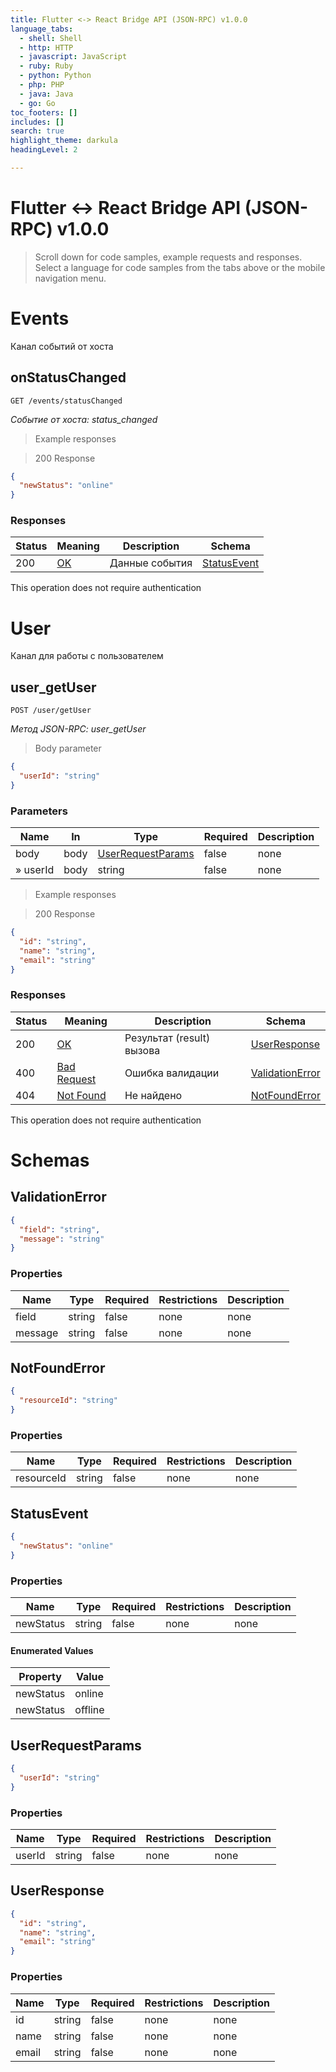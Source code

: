 ```yaml
---
title: Flutter <-> React Bridge API (JSON-RPC) v1.0.0
language_tabs:
  - shell: Shell
  - http: HTTP
  - javascript: JavaScript
  - ruby: Ruby
  - python: Python
  - php: PHP
  - java: Java
  - go: Go
toc_footers: []
includes: []
search: true
highlight_theme: darkula
headingLevel: 2

---
```


<!-- Generator: Widdershins v4.0.1 -->

<h1 id="flutter-react-bridge-api-json-rpc-">Flutter <-> React Bridge API (JSON-RPC) v1.0.0</h1>

> Scroll down for code samples, example requests and responses. Select a language for code samples from the tabs above or the mobile navigation menu.

<h1 id="flutter-react-bridge-api-json-rpc--events">Events</h1>

Канал событий от хоста

## onStatusChanged

<a id="opIdonStatusChanged"></a>

`GET /events/statusChanged`

*Событие от хоста: status_changed*

> Example responses

> 200 Response

```json
{
  "newStatus": "online"
}
```

<h3 id="onstatuschanged-responses">Responses</h3>

|Status|Meaning|Description|Schema|
|---|---|---|---|
|200|[OK](https://tools.ietf.org/html/rfc7231#section-6.3.1)|Данные события|[StatusEvent](#schemastatusevent)|

<aside class="success">
This operation does not require authentication
</aside>

<h1 id="flutter-react-bridge-api-json-rpc--user">User</h1>

Канал для работы с пользователем

## user_getUser

<a id="opIduser_getUser"></a>

`POST /user/getUser`

*Метод JSON-RPC: user_getUser*

> Body parameter

```json
{
  "userId": "string"
}
```

<h3 id="user_getuser-parameters">Parameters</h3>

|Name|In|Type|Required|Description|
|---|---|---|---|---|
|body|body|[UserRequestParams](#schemauserrequestparams)|false|none|
|» userId|body|string|false|none|

> Example responses

> 200 Response

```json
{
  "id": "string",
  "name": "string",
  "email": "string"
}
```

<h3 id="user_getuser-responses">Responses</h3>

|Status|Meaning|Description|Schema|
|---|---|---|---|
|200|[OK](https://tools.ietf.org/html/rfc7231#section-6.3.1)|Результат (result) вызова|[UserResponse](#schemauserresponse)|
|400|[Bad Request](https://tools.ietf.org/html/rfc7231#section-6.5.1)|Ошибка валидации|[ValidationError](#schemavalidationerror)|
|404|[Not Found](https://tools.ietf.org/html/rfc7231#section-6.5.4)|Не найдено|[NotFoundError](#schemanotfounderror)|

<aside class="success">
This operation does not require authentication
</aside>

# Schemas

<h2 id="tocS_ValidationError">ValidationError</h2>
<!-- backwards compatibility -->
<a id="schemavalidationerror"></a>
<a id="schema_ValidationError"></a>
<a id="tocSvalidationerror"></a>
<a id="tocsvalidationerror"></a>

```json
{
  "field": "string",
  "message": "string"
}

```

### Properties

|Name|Type|Required|Restrictions|Description|
|---|---|---|---|---|
|field|string|false|none|none|
|message|string|false|none|none|

<h2 id="tocS_NotFoundError">NotFoundError</h2>
<!-- backwards compatibility -->
<a id="schemanotfounderror"></a>
<a id="schema_NotFoundError"></a>
<a id="tocSnotfounderror"></a>
<a id="tocsnotfounderror"></a>

```json
{
  "resourceId": "string"
}

```

### Properties

|Name|Type|Required|Restrictions|Description|
|---|---|---|---|---|
|resourceId|string|false|none|none|

<h2 id="tocS_StatusEvent">StatusEvent</h2>
<!-- backwards compatibility -->
<a id="schemastatusevent"></a>
<a id="schema_StatusEvent"></a>
<a id="tocSstatusevent"></a>
<a id="tocsstatusevent"></a>

```json
{
  "newStatus": "online"
}

```

### Properties

|Name|Type|Required|Restrictions|Description|
|---|---|---|---|---|
|newStatus|string|false|none|none|

#### Enumerated Values

|Property|Value|
|---|---|
|newStatus|online|
|newStatus|offline|

<h2 id="tocS_UserRequestParams">UserRequestParams</h2>
<!-- backwards compatibility -->
<a id="schemauserrequestparams"></a>
<a id="schema_UserRequestParams"></a>
<a id="tocSuserrequestparams"></a>
<a id="tocsuserrequestparams"></a>

```json
{
  "userId": "string"
}

```

### Properties

|Name|Type|Required|Restrictions|Description|
|---|---|---|---|---|
|userId|string|false|none|none|

<h2 id="tocS_UserResponse">UserResponse</h2>
<!-- backwards compatibility -->
<a id="schemauserresponse"></a>
<a id="schema_UserResponse"></a>
<a id="tocSuserresponse"></a>
<a id="tocsuserresponse"></a>

```json
{
  "id": "string",
  "name": "string",
  "email": "string"
}

```

### Properties

|Name|Type|Required|Restrictions|Description|
|---|---|---|---|---|
|id|string|false|none|none|
|name|string|false|none|none|
|email|string|false|none|none|

